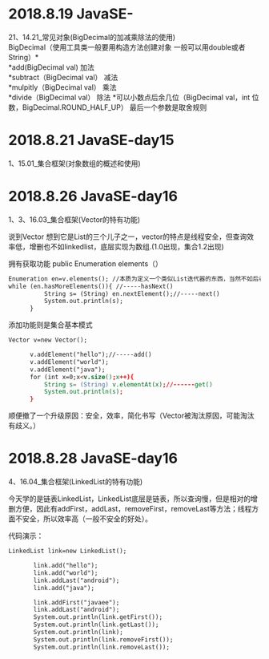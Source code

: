  # 2018.8.19 JavaSE-
 21、14.21_常见对象(BigDecimal的加减乘除法的使用)<br>
 BigDecimal（使用工具类一般要用构造方法创建对象 一般可以用double或者String）*<br>
 *add(BigDecimal val) 加法<br>
 *subtract（BigDecimal val） 减法<br>
 *mulpitly（BigDecimal val） 乘法<br>
 *divide（BigDecimal val） 除法 *可以小数点后余几位（BigDecimal val，int 位数，BigDecimal.ROUND_HALF_UP） 最后一个参数是取舍规则<br>
  # 2018.8.21 JavaSE-day15
  1、15.01_集合框架(对象数组的概述和使用)
  # 2018.8.26 JavaSE-day16
  1、3、16.03_集合框架(Vector的特有功能)
  
  说到Vector 想到它是List的三个儿子之一，vector的特点是线程安全，但查询效率低，增删也不如linkedlist，底层实现为数组.(1.0出现，集合1.2出现)
  
  拥有获取功能 public Enumeration elements（）
  
  ``` HTML
  Enumeration en=v.elements(); //本质为定义一个类似List迭代器的东西，当然不如后者
 while (en.hasMoreElements()){ //-----hasNext()
            String s= (String) en.nextElement();//-----next()
            System.out.println(s);
        }
```

添加功能则是集合基本模式

  ``` HTML
 Vector v=new Vector();

        v.addElement("hello");//-----add()
        v.addElement("world");
        v.addElement("java");
        for (int x=0;x<v.size();x++){
            String s= (String) v.elementAt(x);//------get()
            System.out.println(s);
        }
```

顺便撤了一个升级原因：安全，效率，简化书写（Vector被淘汰原因，可能淘汰有歧义。）

 # 2018.8.28 JavaSE-day16
  4、16.04_集合框架(LinkedList的特有功能)

今天学的是链表LinkedList，LinkedList底层是链表，所以查询慢，但是相对的增删方便，因此有addFirst，addLast，removeFirst，removeLast等方法；线程方面不安全，所以效率高（一般不安全的好处）。

代码演示：
 ``` HTML
LinkedList link=new LinkedList();

        link.add("hello");
        link.add("world");
        link.addLast("android");
        link.add("java");

        link.addFirst("javaee");
        link.addLast("android");
        System.out.println(link.getFirst());
        System.out.println(link.getLast());
        System.out.println(link);
        System.out.println(link.removeFirst());
        System.out.println(link.removeLast());
```

  
  
  
  
  
  
  
 
 



